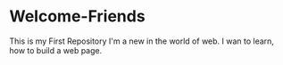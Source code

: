 # Welcome-Friends
This is my First Repository
I'm a new in the world of web.
I wan to learn, how to build a web page.
